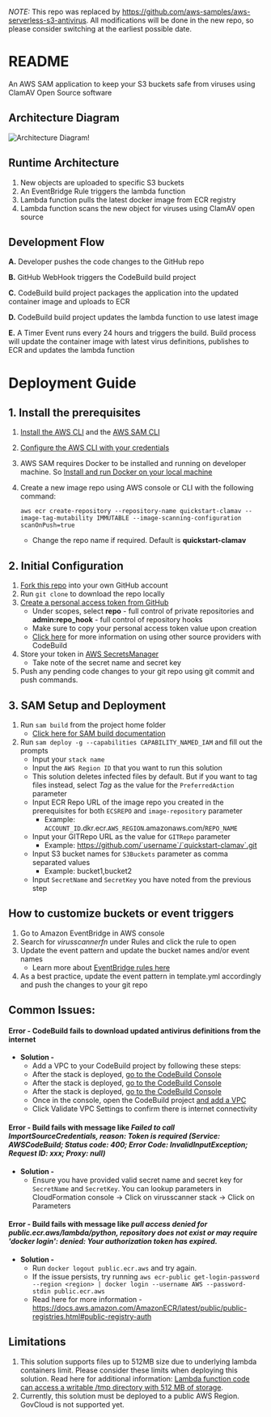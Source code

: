 *NOTE:* This repo was replaced by https://github.com/aws-samples/aws-serverless-s3-antivirus. All modifications will be done in the new repo, so please consider switching at the earliest possible date. 

# README

An AWS SAM application to keep your S3 buckets safe from viruses using ClamAV Open Source software
 
## Architecture Diagram

![Architecture Diagram!](/QuickStart-ClamAV.png "Quick Start ClamAV")

## Runtime Architecture 

1. New objects are uploaded to specific S3 buckets 
2. An EventBridge Rule triggers the lambda function 
3. Lambda function pulls the latest docker image from ECR registry
4. Lambda function scans the new object for viruses using ClamAV open source

## Development Flow

**A.** Developer pushes the code changes to the GitHub repo

**B.** GitHub WebHook triggers the CodeBuild build project

**C.** CodeBuild build project packages the application into the updated container image and uploads to ECR

**D.** CodeBuild build project updates the lambda function to use latest image

**E.** A Timer Event runs every 24 hours and triggers the build. Build process will update the container image with latest virus definitions, publishes to ECR and updates the lambda function

# Deployment Guide

## 1. Install the prerequisites
1. [Install the AWS CLI](https://docs.aws.amazon.com/cli/latest/userguide/install-cliv2.html) and the [AWS SAM CLI](https://docs.aws.amazon.com/serverless-application-model/latest/developerguide/serverless-sam-cli-install.html)
2. [Configure the AWS CLI with your credentials](https://docs.aws.amazon.com/cli/latest/userguide/cli-chap-configure.html)
3. AWS SAM requires Docker to be installed and running on developer machine. So [Install and run Docker on your local machine](https://www.docker.com/products/docker-desktop)
4. Create a new image repo using AWS console or CLI with the following command:

    `aws ecr create-repository --repository-name quickstart-clamav --image-tag-mutability IMMUTABLE --image-scanning-configuration scanOnPush=true`

    - Change the repo name if required. Default is **quickstart-clamav**

## 2. Initial Configuration

1. [Fork this repo](https://guides.github.com/activities/forking/) into your own GitHub account 
1. Run `git clone` to download the repo locally
1. [Create a personal access token from GitHub](https://docs.github.com/en/github/authenticating-to-github/creating-a-personal-access-token) 
   -  Under scopes, select **repo** - full control of private repositories and **admin:repo_hook** - full control of repository hooks
   -  Make sure to copy your personal access token value upon creation
   -  [Click here](https://docs.aws.amazon.com/codebuild/latest/userguide/access-tokens.html) for more information on using other source providers with CodeBuild
1. Store your token in [AWS SecretsManager](https://docs.aws.amazon.com/secretsmanager/latest/userguide/intro.html)
   - Take note of the secret name and secret key
1. Push any pending code changes to your git repo using git commit and push commands.

## 3. SAM Setup and Deployment

1. Run `sam build` from the project home folder
   - [Click here for SAM build documentation](https://docs.aws.amazon.com/serverless-application-model/latest/developerguide/sam-cli-command-reference-sam-build.html)
1. Run `sam deploy -g --capabilities CAPABILITY_NAMED_IAM` and fill out the prompts
   - Input your `stack name`
   - Input the `AWS Region ID` that you want to run this solution
   - This solution deletes infected files by default. But if you want to tag files instead, select _Tag_ as the value for the `PreferredAction` parameter
   - Input ECR Repo URL of the image repo you created in the prerequisites for both `ECSREPO` and `image-repository` parameter 
     - Example: `ACCOUNT_ID`.dkr.ecr.`AWS_REGION`.amazonaws.com/`REPO_NAME`
   - Input your GITRepo URL as the value for `GITRepo` parameter
      - Example: https://github.com/`username`/`quickstart-clamav`.git
   - Input S3 bucket names for `S3Buckets` parameter as comma separated values
      - Example: bucket1,bucket2
   - Input `SecretName` and `SecretKey` you have noted from the previous step

## How to customize buckets or event triggers

1. Go to Amazon EventBridge in AWS console
1. Search for _virusscannerfn_ under Rules and click the rule to open
1. Update the event pattern and update the bucket names and/or event names
   - Learn more about [EventBridge rules here](https://docs.aws.amazon.com/eventbridge/latest/userguide/eb-log-s3-data-events.html#eb-log-s3-create-rule)
1. As a best practice, update the event pattern in template.yml accordingly and push the changes to your git repo

## Common Issues:
#### **Error -** CodeBuild fails to download updated antivirus definitions from the internet
- **Solution -** 
   - Add a VPC to your CodeBuild project by following these steps:
   - After the stack is deployed, [go to the CodeBuild Console](https://console.aws.amazon.com/codesuite/codebuild/projects) 
    - After the stack is deployed, [go to the CodeBuild Console](https://console.aws.amazon.com/codesuite/codebuild/projects) 
   - After the stack is deployed, [go to the CodeBuild Console](https://console.aws.amazon.com/codesuite/codebuild/projects) 
   - Once in the console, open the CodeBuild project [and add a VPC](https://docs.aws.amazon.com/codebuild/latest/userguide/vpc-support.html)
   - Click Validate VPC Settings to confirm there is internet connectivity
#### **Error -** Build fails with message like _Failed to call ImportSourceCredentials, reason: Token is required (Service: AWSCodeBuild; Status code: 400; Error Code: InvalidInputException; Request ID: xxx; Proxy: null)_
- **Solution -**
   - Ensure you have provided valid secret name and secret key for `SecretName` and `SecretKey`. You can lookup parameters in CloudFormation console -> Click on virusscanner stack -> Click on Parameters
#### **Error -** Build fails with message like _pull access denied for public.ecr.aws/lambda/python, repository does not exist or may require 'docker login': denied: Your authorization token has expired._
- **Solution -**
   - Run `docker logout public.ecr.aws` and try again. 
   - If the issue persists, try running `aws ecr-public get-login-password --region <region> | docker login --username AWS --password-stdin public.ecr.aws`
   - Read here for more information - https://docs.aws.amazon.com/AmazonECR/latest/public/public-registries.html#public-registry-auth
## Limitations
1. This solution supports files up to 512MB size due to underlying lambda containers limit. Please consider these limits when deploying this solution. Read here for additional information: [Lambda function code can access a writable /tmp directory with 512 MB of storage](https://docs.aws.amazon.com/lambda/latest/dg/images-create.html#images-reqs). 
1. Currently, this solution must be deployed to a public AWS Region. GovCloud is not supported yet.
